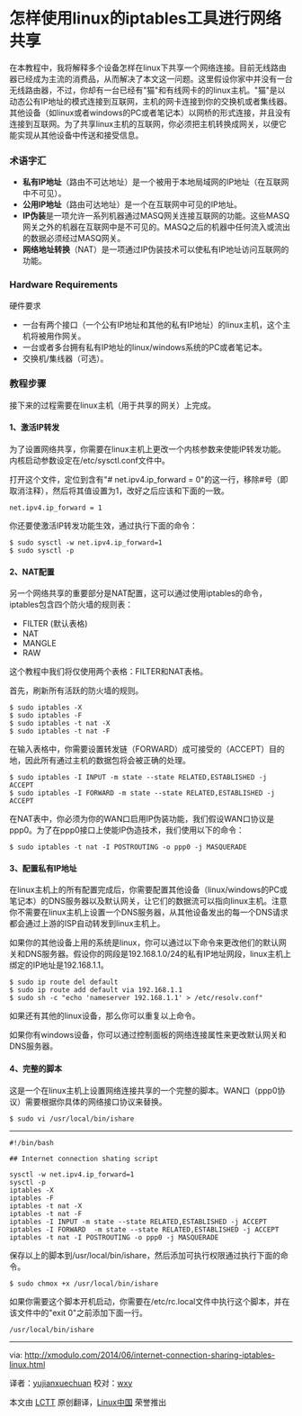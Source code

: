 怎样使用linux的iptables工具进行网络共享
================================================================================

在本教程中，我将解释多个设备怎样在linux下共享一个网络连接。目前无线路由器已经成为主流的消费品，从而解决了本文这一问题。这里假设你家中并没有一台无线路由器，不过，你却有一台已经有"猫"和有线网卡的的linux主机。"猫"是以动态公有IP地址的模式连接到互联网，主机的网卡连接到你的交换机或者集线器。其他设备（如linux或者windows的PC或者笔记本）以网桥的形式连接，并且没有连接到互联网。为了共享linux主机的互联网，你必须把主机转换成网关，以便它能实现从其他设备中传送和接受信息。

### 术语字汇 ###


- **私有IP地址**（路由不可达地址）是一个被用于本地局域网的IP地址（在互联网中不可见）。
- **公用IP地址**（路由可达地址）是一个在互联网中可见的IP地址。
- **IP伪装**是一项允许一系列机器通过MASQ网关连接互联网的功能。这些MASQ网关之外的机器在互联网中是不可见的。MASQ之后的机器中任何流入或流出的数据必须经过MASQ网关。
- **网络地址转换**（NAT）是一项通过IP伪装技术可以使私有IP地址访问互联网的功能。

### Hardware Requirements ###

硬件要求

- 一台有两个接口（一个公有IP地址和其他的私有IP地址）的linux主机，这个主机将被用作网关。
- 一台或者多台拥有私有IP地址的linux/windows系统的PC或者笔记本。
- 交换机/集线器（可选）。

### 教程步骤 ###

接下来的过程需要在linux主机（用于共享的网关）上完成。

#### 1、激活IP转发 ####

为了设置网络共享，你需要在linux主机上更改一个内核参数来使能IP转发功能。内核启动参数设定在/etc/sysctl.conf文件中。

打开这个文件，定位到含有"# net.ipv4.ip_forward = 0"的这一行，移除#号（即取消注释），然后将其值设置为1，改好之后应该和下面的一致。

    net.ipv4.ip_forward = 1

你还要使激活IP转发功能生效，通过执行下面的命令：

    $ sudo sysctl -w net.ipv4.ip_forward=1
    $ sudo sysctl -p

#### 2、NAT配置 ####

另一个网络共享的重要部分是NAT配置，这可以通过使用iptables的命令，iptables包含四个防火墙的规则表：

- FILTER (默认表格)
- NAT
- MANGLE
- RAW

这个教程中我们将仅使用两个表格：FILTER和NAT表格。

首先，刷新所有活跃的防火墙的规则。

    $ sudo iptables -X
    $ sudo iptables -F
    $ sudo iptables -t nat -X
    $ sudo iptables -t nat -F


在输入表格中，你需要设置转发链（FORWARD）成可接受的（ACCEPT）目的地，因此所有通过主机的数据包将会被正确的处理。

    $ sudo iptables -I INPUT -m state --state RELATED,ESTABLISHED -j ACCEPT
    $ sudo iptables -I FORWARD -m state --state RELATED,ESTABLISHED -j ACCEPT


在NAT表中，你必须为你的WAN口启用IP伪装功能，我们假设WAN口协议是ppp0。为了在ppp0接口上使能IP伪造技术，我们使用以下的命令：

    $ sudo iptables -t nat -I POSTROUTING -o ppp0 -j MASQUERADE

#### 3、配置私有IP地址 ####

在linux主机上的所有配置完成后，你需要配置其他设备（linux/windows的PC或笔记本）的DNS服务器以及默认网关，让它们的数据流可以指向linux主机。注意你不需要在linux主机上设置一个DNS服务器，从其他设备发出的每一个DNS请求都会通过上游的ISP自动转发到linux主机上。

如果你的其他设备上用的系统是linux，你可以通过以下命令来更改他们的默认网关和DNS服务器。假设你的网段是192.168.1.0/24的私有IP地址网段，linux主机上绑定的IP地址是192.168.1.1。

    $ sudo ip route del default
    $ sudo ip route add default via 192.168.1.1
    $ sudo sh -c "echo 'nameserver 192.168.1.1' > /etc/resolv.conf"

如果还有其他的linux设备，那么你可以重复以上命令。

如果你有windows设备，你可以通过控制面板的网络连接属性来更改默认网关和DNS服务器。

#### 4、完整的脚本 ####

这是一个在linux主机上设置网络连接共享的一个完整的脚本。WAN口（ppp0协议）需要根据你具体的网络接口协议来替换。

    $ sudo vi /usr/local/bin/ishare

----------

    #!/bin/bash
    
    ## Internet connection shating script
    
    sysctl -w net.ipv4.ip_forward=1
    sysctl -p
    iptables -X
    iptables -F
    iptables -t nat -X
    iptables -t nat -F
    iptables -I INPUT -m state --state RELATED,ESTABLISHED -j ACCEPT
    iptables -I FORWARD  -m state --state RELATED,ESTABLISHED -j ACCEPT
    iptables -t nat -I POSTROUTING -o ppp0 -j MASQUERADE

保存以上的脚本到/usr/local/bin/ishare，然后添加可执行权限通过执行下面的命令。

    $ sudo chmox +x /usr/local/bin/ishare

如果你需要这个脚本开机启动，你需要在/etc/rc.local文件中执行这个脚本，并在该文件中的"exit 0"之前添加下面一行。

    /usr/local/bin/ishare

--------------------------------------------------------------------------------

via: http://xmodulo.com/2014/06/internet-connection-sharing-iptables-linux.html

译者：[yujianxuechuan](https://github.com/yujianxuechuan) 校对：[wxy](https://github.com/wxy)

本文由 [LCTT](https://github.com/LCTT/TranslateProject) 原创翻译，[Linux中国](http://linux.cn/) 荣誉推出
